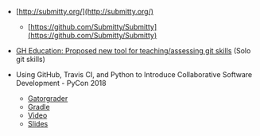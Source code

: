 
* [http://submitty.org/](http://submitty.org/)
    - [https://github.com/Submitty/Submitty](https://github.com/Submitty/Submitty)

* [GH Education: Proposed new tool for teaching/assessing git skills](https://education.github.community/t/proposed-new-tool-for-teaching-assessing-git-skills/31458) (Solo git skills)

* Using GitHub, Travis CI, and Python to Introduce Collaborative Software Development - PyCon 2018
    - [Gatorgrader](https://github.com/gkapfham/gatorgrader)
    - [Gradle](https://github.com/gradle/)
    - [Video](https://youtu.be/cxTXJ3N91s0)
    - [Slides](https://www.gregorykapfhammer.com/download/research/presentations/key/Kapfhammer2018-presentation.pdf)

